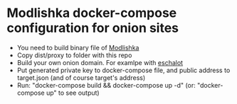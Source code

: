 # Modlishka docker-compose configuration for onion sites


* You need to build binary file of [Modlishka](https://github.com/drk1wi/Modlishka)
* Copy dist/proxy to folder with this repo
* Build your own onion domain. For examlpe with [eschalot](https://github.com/ReclaimYourPrivacy/eschalot)
* Put generated private key to docker-compose file, and public address to target.json (and of course target's address)
* Run: "docker-compose build && docker-compose up -d" (or: "docker-compose up" to see output)